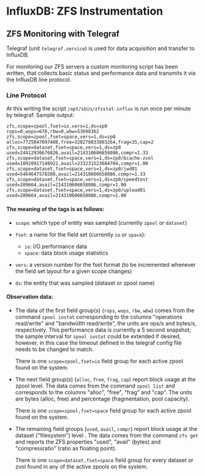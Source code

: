 # InfluxDB: ZFS Instrumentation


## ZFS Monitoring with Telegraf

Telegraf (unit `telegraf.service`) is used for data acquisition and
transfer to InfluxDB.

For monitoring our ZFS servers a custom monitoring script has been
written, that collects basic status and performance data and transmits
it via the InfluxDB line protocol.


### Line Protocol

At this writing the script `/opt/sbin/zfsstat-influx` is run once per
minute by telegraf. Sample output:

```
zfs,scope=zpool,fset=io,vers=1,ds=zp0 rops=0,wops=670,rbw=0,wbw=53698362
zfs,scope=zpool,fset=space,vers=1,ds=zp0 alloc=7725047697408,free=328278833803264,frag=35,cap=2
zfs,scope=dataset,fset=space,vers=1,ds=zp0 used=24412936676826,avail=214310606658086,compr=1.33
zfs,scope=dataset,fset=space,vers=1,ds=zp0/bcache-zvol used=18920917148922,avail=233231523684704,compr=1.00
zfs,scope=dataset,fset=space,vers=1,ds=zp0/jwd01 used=5464647578208,avail=214310606658086,compr=1.33
zfs,scope=dataset,fset=space,vers=1,ds=zp0/speedtest used=209664,avail=214310606658086,compr=1.00
zfs,scope=dataset,fset=space,vers=1,ds=zp0/upload01 used=209664,avail=214310606658086,compr=1.00
```

#### The meaning of the tags is as follows:

- `scope`: which type of entity was sampled (currently `zpool` or `dataset`)

- `fset`: a name for the field set (currently `io` or `space`):
  - `io`: I/O performance data
  - `space`: data block usage statistics

- `vers`: a version number for the fset format (to be incremented
  whenever the field set layout for a given scope changes)

- `ds`: the entity that was sampled (dataset or zpool name)


#### Observation data:

- The data of the first field group(s) (`rops`, `wops`, `rbw`, `wbw`)
  comes from the command `zpool iostat` corresponding to the columns
  "operations read/write" and "bandwidth read/write", the units are
  ops/s and bytes/s, respectively. This performance data is currently
  a 5 second snapshot; the sample interval for `zpool iostat` could be
  extended if desired, however, in this case the timeout defined in
  the telegraf config file needs to be changed to match.

  There is one `scope=zpool,fset=io` field group for each active zpool
  found on the system.

- The next field group(s) (`alloc`, `free`, `frag`, `cap`) report
  block usage at the zpool level. The data comes from the command
  `zpool list` and corresponds to the columns "alloc", "free", "frag"
  and "cap". The units are bytes (alloc, free) and percentage
  (fragmentation, pool capacity).

  There is one `scope=zpool,fset=space` field group for each active
  zpool found on the system.

- The remaining field groups (`used`, `avail`, `compr`) report block
  usage at the dataset ("filesystem") level . The data comes from the
  command `zfs get` and reports the ZFS properties "used", "avail"
  (bytes) and "compressratio" (ratio as floating point).

  There is one `scope=dataset,fset=space` field group for every
  dataset or zvol found in any of the active zpools on the system.



